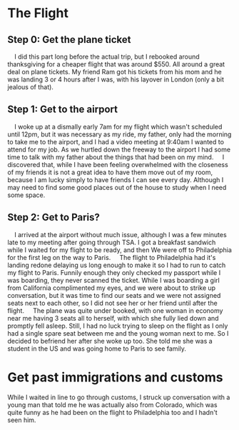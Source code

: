 # The Flight

## Step 0: Get the plane ticket
&nbsp;&nbsp;&nbsp;&nbsp;I did this part long before the actual trip, but I rebooked around thanksgiving for a cheaper flight that was around $550. All around a great deal on plane tickets. My friend Ram got his tickets from his mom and he was landing 3 or 4 hours after I was, with his layover in London (only a bit jealous of that).

## Step 1: Get to the airport
&nbsp;&nbsp;&nbsp;&nbsp;I woke up at a dismally early 7am for my flight which wasn't scheduled until 12pm, but it was necessary as my ride, my father, only had the morning to take me to the airport, and I had a video meeting at 9:40am I wanted to attend for my job. As we hurtled down the freeway to the airport I had some time to talk with my father about the things that had been on my mind. 
&nbsp;&nbsp;&nbsp;&nbsp;I discovered that, while I have been feeling overwhelmed with the closeness of my friends it is not a great idea to have them move out of my room, because I am lucky simply to have friends I can see every day. Although I may need to find some good places out of the house to study when I need some space.
## Step 2: Get to Paris?
&nbsp;&nbsp;&nbsp;&nbsp;I arrived at the airport without much issue, although I was a few minutes late to my meeting after going through TSA. I got a breakfast sandwich while I waited for my flight to be ready, and then We were off to Philadelphia for the first leg on the way to Paris.
&nbsp;&nbsp;&nbsp;&nbsp;The flight to Philadelphia had it's landing redone delaying us long enough to make it so I had to run to catch my flight to Paris. Funnily enough they only checked my passport while I was boarding, they never scanned the ticket. While I was boarding a girl from California complimented my eyes, and we were about to strike up conversation, but it was time to find our seats and we were not assigned seats next to each other, so I did not see her or her friend until after the flight.
&nbsp;&nbsp;&nbsp;&nbsp;The plane was quite under booked, with one woman in economy near me having 3 seats all to herself, with which she fully lied down and promptly fell asleep. Still, I had no luck trying to sleep on the flight as I only had a single spare seat between me and the young woman next to me. So I decided to befriend her after she woke up too. She told me she was a student in the US and was going home to Paris to see family.


# Get past immigrations and customs
While I waited in line to go through customs, I struck up conversation with a young man that told me he was actually also from Colorado, which was quite funny as he had been on the flight to Philadelphia too and I hadn't seen him.